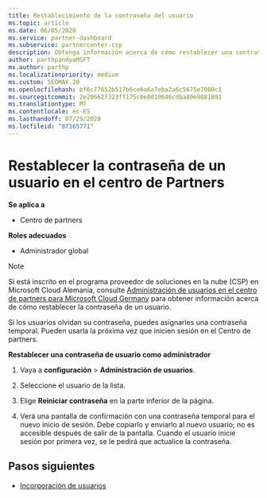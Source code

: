 ```yaml
---
title: Restablecimiento de la contraseña del usuario
ms.topic: article
ms.date: 06/05/2020
ms.service: partner-dashboard
ms.subservice: partnercenter-csp
description: Obtenga información acerca de cómo restablecer una contraseña de usuario en el centro de Partners. Los usuarios recibirán una contraseña temporal la próxima vez que inicien sesión en el centro de Partners.
author: parthpandyaMSFT
ms.author: parthp
ms.localizationpriority: medium
ms.custom: SEOMAY.20
ms.openlocfilehash: bf6c77652b517b6ce6a6a7eba2a6c5675e7080c1
ms.sourcegitcommit: 2e206627323ff175c0e0d10646cdba80e9881891
ms.translationtype: MT
ms.contentlocale: es-ES
ms.lasthandoff: 07/29/2020
ms.locfileid: "87365771"
---
```

# <a name="reset-a-users-password-in-partner-center"></a>Restablecer la contraseña de un usuario en el centro de Partners

**Se aplica a**

- Centro de partners
 
**Roles adecuados**

- Administrador global

> [!NOTE]  
> Si está inscrito en el programa proveedor de soluciones en la nube (CSP) en Microsoft Cloud Alemania, consulte [Administración de usuarios en el centro de partners para Microsoft Cloud Germany](user-management-in-partner-center-for-microsoft-cloud-germany.md) para obtener información acerca de cómo restablecer la contraseña de un usuario.

Si los usuarios olvidan su contraseña, puedes asignarles una contraseña temporal. Pueden usarla la próxima vez que inicien sesión en el Centro de partners.

**Restablecer una contraseña de usuario como administrador**

1. Vaya a **configuración** &gt; **Administración de usuarios**.

2. Seleccione el usuario de la lista.

3. Elige **Reiniciar contraseña** en la parte inferior de la página.

4. Verá una pantalla de confirmación con una contraseña temporal para el nuevo inicio de sesión. Debe copiarlo y enviarlo al nuevo usuario; no es accesible después de salir de la pantalla. Cuando el usuario inicie sesión por primera vez, se le pedirá que actualice la contraseña.

## <a name="next-steps"></a>Pasos siguientes

- [Incorporación de usuarios](create-user-accounts-and-set-permissions.md)